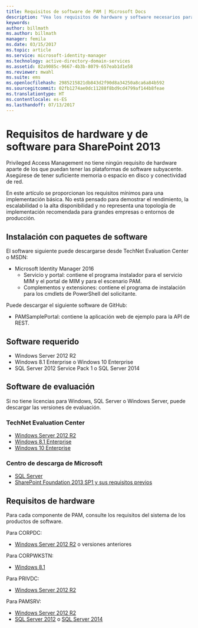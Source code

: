 ```yaml
---
title: Requisitos de software de PAM | Microsoft Docs
description: "Vea los requisitos de hardware y software necesarios para una correcta implementación de Privileged Access Management."
keywords: 
author: billmath
ms.author: billmath
manager: femila
ms.date: 03/15/2017
ms.topic: article
ms.service: microsoft-identity-manager
ms.technology: active-directory-domain-services
ms.assetid: 82a9085c-9667-4b3b-8079-657eab1d1e58
ms.reviewer: mwahl
ms.suite: ems
ms.openlocfilehash: 2985215821db843d2f90d8a34250a8ca6a84b592
ms.sourcegitcommit: 02fb1274ae0dc11288f8bd9cd4799af144b8feae
ms.translationtype: HT
ms.contentlocale: es-ES
ms.lasthandoff: 07/13/2017
---
```

# <a name="hardware-and-software-requirements"></a>Requisitos de hardware y de software para SharePoint 2013

Privileged Access Management no tiene ningún requisito de hardware aparte de los que puedan tener las plataformas de software subyacente. Asegúrese de tener suficiente memoria o espacio en disco y conectividad de red.

En este artículo se proporcionan los requisitos mínimos para una implementación básica. No está pensado para demostrar el rendimiento, la escalabilidad o la alta disponibilidad y no representa una topología de implementación recomendada para grandes empresas o entornos de producción.

## <a name="installing-from-software-packages"></a>Instalación con paquetes de software

El software siguiente puede descargarse desde TechNet Evaluation Center o MSDN:  
- Microsoft Identity Manager 2016
  - Servicio y portal: contiene el programa instalador para el servicio MIM y el portal de MIM y para el escenario PAM.
  - Complementos y extensiones: contiene el programa de instalación para los cmdlets de PowerShell del solicitante.

Puede descargar el siguiente software de GitHub:  
- PAMSamplePortal: contiene la aplicación web de ejemplo para la API de REST.

## <a name="required-software"></a>Software requerido

- Windows Server 2012 R2  
- Windows 8.1 Enterprise o Windows 10 Enterprise  
- SQL Server 2012 Service Pack 1 o SQL Server 2014  

## <a name="evaluation-software"></a>Software de evaluación

Si no tiene licencias para Windows, SQL Server o Windows Server, puede descargar las versiones de evaluación.

### <a name="technet-evaluation-center"></a>TechNet Evaluation Center

- [Windows Server 2012 R2](https://www.microsoft.com/evalcenter/evaluate-windows-server-2012-r2)  
- [Windows 8.1 Enterprise](https://www.microsoft.com/evalcenter/evaluate-windows-8-1-enterprise)  
- [Windows 10 Enterprise](https://www.microsoft.com/evalcenter/evaluate-windows-10-enterprise)  

### <a name="microsoft-download-center"></a>Centro de descarga de Microsoft

- [SQL Server](https://www.microsoft.com/download/details.aspx?id=29066)  
- [SharePoint Foundation 2013 SP1 y sus requisitos previos](https://www.microsoft.com/download/details.aspx?id=42039)

## <a name="hardware-requirements"></a>Requisitos de hardware

Para cada componente de PAM, consulte los requisitos del sistema de los productos de software.

Para CORPDC:  
- [Windows Server 2012 R2](https://technet.microsoft.com/library/dn303418.aspx) o versiones anteriores

Para CORPWKSTN:  
- [Windows 8.1](http://windows.microsoft.com/windows-8/system-requirements)

Para PRIVDC:  
- [Windows Server 2012 R2](https://technet.microsoft.com/library/dn303418.aspx)

Para PAMSRV:
- [Windows Server 2012 R2](https://technet.microsoft.com/library/dn303418.aspx)  
- [SQL Server 2012](https://msdn.microsoft.com/library/ms143506(sql.110).aspx) o [SQL Server 2014](https://msdn.microsoft.com/en-us/library/ms143506(v=sql.120).aspx)
